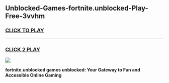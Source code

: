 
## Unblocked-Games-fortnite.unblocked-Play-Free-3vvhm
<h3>
<a href="https://premium76.site?title=fortnite.unblocked&ref=18A1">CLICK TO PLAY</a></h3>
<hr>

<h3>
<a href="https://premium76.site?title=fortnite.unblocked&ref=18A1">CLICK 2 PLAY</a>
  
</h3>

<a href="https://premium76.site?title=fortnite.unblocked&ref=18A1"><img src="https://clearcache.store/games.png"></a>


**fortnite.unblocked games unblocked: Your Gateway to Fun and Accessible Online Gaming**
